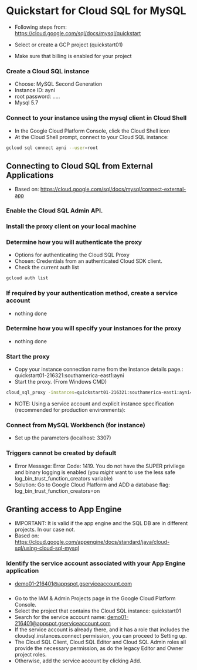 # Quickstart for Cloud SQL for MySQL
* Following steps from: https://cloud.google.com/sql/docs/mysql/quickstart

* Select or create a GCP project (quickstart01)
* Make sure that billing is enabled for your project


### Create a Cloud SQL instance
* Choose: MySQL Second Generation
* Instance ID: ayni
* root password: .....
* Mysql 5.7

### Connect to your instance using the mysql client in Cloud Shell

* In the Google Cloud Platform Console, click the Cloud Shell icon
* At the Cloud Shell prompt, connect to your Cloud SQL instance:
```bash
gcloud sql connect ayni --user=root
```


## Connecting to Cloud SQL from External Applications
* Based on: https://cloud.google.com/sql/docs/mysql/connect-external-app

### Enable the Cloud SQL Admin API.

### Install the proxy client on your local machine

### Determine how you will authenticate the proxy

* Options for authenticating the Cloud SQL Proxy
* Chosen: Credentials from an authenticated Cloud SDK client. 
* Check the current auth list
```bash        
gcloud auth list
```

### If required by your authentication method, create a service account
* nothing done
### Determine how you will specify your instances for the proxy
* nothing done

### Start the proxy
* Copy your instance connection name from the Instance details page.: quickstart01-216321:southamerica-east1:ayni
* Start the proxy. (From Windows CMD)
```bash
cloud_sql_proxy -instances=quickstart01-216321:southamerica-east1:ayni=tcp:3307
```

* NOTE: Using a service account and explicit instance specification (recommended for production environments):


### Connect from MySQL Workbench (for instance)
* Set up the parameters (localhost: 3307)

### Triggers cannot be created by default
* Error Message: Error Code: 1419. You do not have the SUPER privilege and binary logging is enabled (you *might* want to use the less safe log_bin_trust_function_creators variable)
* Solution: Go to Google Cloud Platform and ADD a database flag: log_bin_trust_function_creators=on


## Granting access to App Engine
* IMPORTANT: It is valid if the app engine and the SQL DB are in different projects. In our case not. 
* Based on: https://cloud.google.com/appengine/docs/standard/java/cloud-sql/using-cloud-sql-mysql

### Identify the service account associated with your App Engine application
* demo01-216401@appspot.gserviceaccount.com

### 
* Go to the IAM & Admin Projects page in the Google Cloud Platform Console.
* Select the project that contains the Cloud SQL instance: quickstart01
* Search for the service account name: demo01-216401@appspot.gserviceaccount.com
* If the service account is already there, and it has a role that includes the cloudsql.instances.connect permission, you can proceed to Setting up.
* The Cloud SQL Client, Cloud SQL Editor and Cloud SQL Admin roles all provide the necessary permission, as do the legacy Editor and Owner project roles.
* Otherwise, add the service account by clicking Add.
